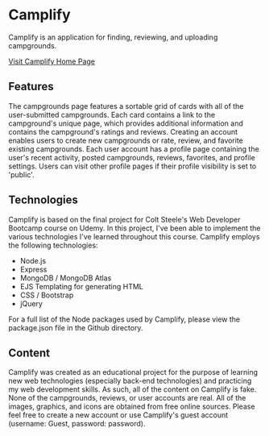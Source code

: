# Camplify
Camplify is an application for finding, reviewing, and uploading campgrounds.

[Visit Camplify Home Page](http://camplify-env.eba-temwkpxm.us-east-1.elasticbeanstalk.com/)

## Features
The campgrounds page features a sortable grid of cards with all of the user-submitted campgrounds. Each card contains a link to the campground's unique page, which provides additional information and contains the campground's ratings and reviews. Creating an account enables users to create new campgrounds or rate, review, and favorite existing campgrounds. Each user account has a profile page containing the user's recent activity, posted campgrounds, reviews, favorites, and profile settings. Users can visit other profile pages if their profile visibility is set to 'public'.

## Technologies
Camplify is based on the final project for Colt Steele's Web Developer Bootcamp course on Udemy. In this project, I've been able to implement the various technologies I've learned throughout this course. Camplify employs the following technologies:
- Node.js
- Express
- MongoDB / MongoDB Atlas
- EJS Templating for generating HTML
- CSS / Bootstrap
- jQuery

For a full list of the Node packages used by Camplify, please view the package.json file in the Github directory.

## Content
Camplify was created as an educational project for the purpose of learning new web technologies (especially back-end technologies) and practicing my web development skills. As such, all of the content on Camplify is fake. None of the campgrounds, reviews, or user accounts are real. All of the images, graphics, and icons are obtained from free online sources. Please feel free to create a new account or use Camplify's guest account (username: Guest, password: password).
